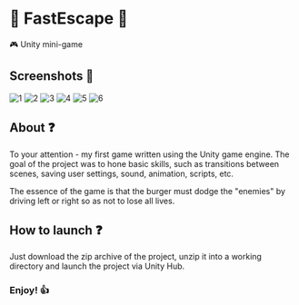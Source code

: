 # :hamburger: FastEscape :poop:
:video_game: Unity mini-game
## Screenshots :camera_flash:
![1](https://user-images.githubusercontent.com/113792486/211165164-742dbdfe-46d6-4532-840b-79d1132ddd2e.jpg)
![2](https://user-images.githubusercontent.com/113792486/211165169-8264303c-fc15-4ac7-a347-5316b0875511.jpg)
![3](https://user-images.githubusercontent.com/113792486/211165174-5f0e7eb7-423f-4100-b177-7f704f126d02.jpg)
![4](https://user-images.githubusercontent.com/113792486/211165176-d4ff7c69-aaf0-417c-8252-61128e5a6d12.jpg)
![5](https://user-images.githubusercontent.com/113792486/211165178-e28c153e-5165-406f-8676-c28a8b5e8dae.jpg)
![6](https://user-images.githubusercontent.com/113792486/211165179-bcf47795-b796-4b7e-afa7-a4f12ffc7a66.jpg)
## About :question:
To your attention - my first game written using the Unity game engine.
The goal of the project was to hone basic skills, such as transitions between scenes, saving user settings, sound, animation, scripts, etc.

The essence of the game is that the burger must dodge the "enemies" by driving left or right so as not to lose all lives.
## How to launch :question:
Just download the zip archive of the project, unzip it into a working directory and launch the project via Unity Hub.
### Enjoy! :+1:
